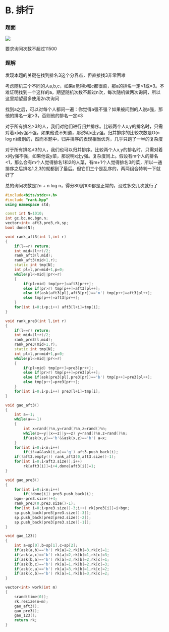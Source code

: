 # B. 排行

### 题面

![](http://www.ebola.pro/images/xsyr1547_b_1.png)

要求询问次数不超过11500

### 题解

发现本题的关键在找到排名3这个分界点，但直接找3非常困难

考虑随机三个不同的人a,b,c，如果a觉得b和c都很菜，那a的排名一定<1或=3。不难证明找到一个这样的a，期望随机次数不超过n次，每次随机做两次询问，所以这里期望最多使用2n次询问

找到a之后，可以对每个人都问一遍：你觉得a强不强？如果被问到的人说a强，那他的排名一定>3，否则他的排名一定≤3

对于所有排名>3的人，我们对他们进行归并排序。比较两个人x,y的排名时，只需对着x问y强不强，如果他说不知道，那说明x比y强。归并排序的比较次数是O(n log n)级别的，然而本题中，归并排序的表现相当优秀，几乎只跑了一半的复杂度

对于所有排名≤3的人，我们也可以归并排序。比较两个人x,y的排名时，只需对着x问y强不强，如果他说y菜，那说明x比y强。复杂度同上。假设有m个人的排名<1，那么会有m个人觉得排名1和2的人菜，有m+1个人觉得排名3的菜，所以一通排序之后排名1,2,3的就都到了最后。但它们三个是乱序的，两两组合特判一下就好了

总的询问次数是2n + n log n，得分80到100都是正常的，没过多交几次就行了

```cpp
#include<bits/stdc++.h>
#include "rank.hpp"
using namespace std;

const int N=1010;
int gc,bc,nc,bgn,n;
vector<int> aft3,pre3,rk,sp;
bool done[N];

void rank_aft3(int l,int r)
{
    if(l==r) return;
    int mid=(l+r)/2;
    rank_aft3(l,mid);
    rank_aft3(mid+1,r);
    static int tmp[N];
    int pl=l,pr=mid+1,p=0;
    while(pl<=mid||pr<=r)
    {
        if(pl>mid) tmp[p++]=aft3[pr++];
        else if(pr>r) tmp[p++]=aft3[pl++];
        else if(ask(aft3[pl],aft3[pr])=='n') tmp[p++]=aft3[pl++];
        else tmp[p++]=aft3[pr++];
    }
    for(int i=0;i<p;i++) aft3[l+i]=tmp[i];
}

void rank_pre3(int l,int r)
{
    if(l==r) return;
    int mid=(l+r)/2;
    rank_pre3(l,mid);
    rank_pre3(mid+1,r);
    static int tmp[N];
    int pl=l,pr=mid+1,p=0;
    while(pl<=mid||pr<=r)
    {
        if(pl>mid) tmp[p++]=pre3[pr++];
        else if(pr>r) tmp[p++]=pre3[pl++];
        else if(ask(pre3[pl],pre3[pr])=='b') tmp[p++]=pre3[pl++];
        else tmp[p++]=pre3[pr++];
    }
    for(int i=0;i<p;i++) pre3[l+i]=tmp[i];
}

void gao_aft3()
{
    int a=-1;
    while(a==-1)
    {
        int x=rand()%n,y=rand()%n,z=rand()%n;
        while(x==y||x==z||y==z) y=rand()%n,z=rand()%n;
        if(ask(x,y)=='b'&&ask(x,z)=='b') a=x;
    }
    for(int i=0;i<n;i++)
        if(i!=a&&ask(i,a)=='g') aft3.push_back(i);
    if(!aft3.empty()) rank_aft3(0,aft3.size()-1);
    for(int i=0;i<aft3.size();i++)
        rk[aft3[i]]=i+4,done[aft3[i]]=1;
}

void gao_pre3()
{
    for(int i=0;i<n;i++)
        if(!done[i]) pre3.push_back(i);
    bgn=-pre3.size()+4;
    rank_pre3(0,pre3.size()-1);
    for(int i=0;i<pre3.size()-3;i++) rk[pre3[i]]=i+bgn;
    sp.push_back(pre3[pre3.size()-3]);
    sp.push_back(pre3[pre3.size()-2]);
    sp.push_back(pre3[pre3.size()-1]);
}

void gao_123()
{
    int a=sp[0],b=sp[1],c=sp[2];
    if(ask(a,b)=='b') rk[a]=2,rk[b]=3,rk[c]=1;
    if(ask(a,c)=='b') rk[a]=2,rk[b]=1,rk[c]=3;
    if(ask(b,a)=='b') rk[a]=3,rk[b]=2,rk[c]=1;
    if(ask(b,c)=='b') rk[a]=1,rk[b]=2,rk[c]=3;
    if(ask(c,a)=='b') rk[a]=3,rk[b]=1,rk[c]=2;
    if(ask(c,b)=='b') rk[a]=1,rk[b]=3,rk[c]=2;
}

vector<int> work(int m)
{
    srand(time(0));
    rk.resize(n=m);
    gao_aft3();
    gao_pre3();
    gao_123();
    return rk;
}
```

